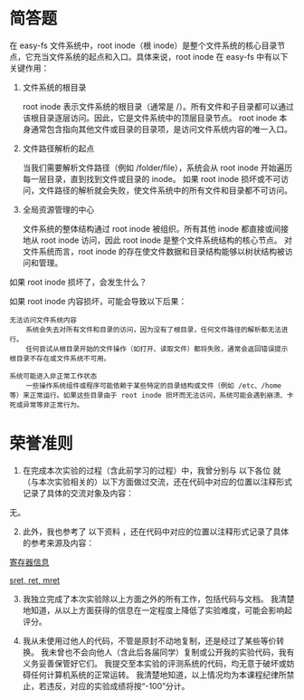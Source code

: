 # 简答题

在 easy-fs 文件系统中，root inode（根 inode）是整个文件系统的核心目录节点，它充当文件系统的起点和入口。具体来说，root inode 在 easy-fs 中有以下关键作用：
1. 文件系统的根目录

    root inode 表示文件系统的根目录（通常是 /）。所有文件和子目录都可以通过该根目录逐层访问。因此，它是文件系统中的顶层目录节点。
    root inode 本身通常包含指向其他文件或目录的目录项，是访问文件系统内容的唯一入口。

2. 文件路径解析的起点

    当我们需要解析文件路径（例如 /folder/file），系统会从 root inode 开始遍历每一层目录，直到找到文件或目录的 inode。
    如果 root inode 损坏或不可访问，文件路径的解析就会失败，使文件系统中的所有文件和目录都不可访问。

3. 全局资源管理的中心

    文件系统的整体结构通过 root inode 被组织。所有其他 inode 都直接或间接地从 root inode 访问，因此 root inode 是整个文件系统结构的核心节点。
    对文件系统而言，root inode 的存在使文件数据和目录结构能够以树状结构被访问和管理。

如果 root inode 损坏了，会发生什么？

如果 root inode 内容损坏，可能会导致以下后果：

    无法访问文件系统内容
        系统会失去对所有文件和目录的访问，因为没有了根目录，任何文件路径的解析都无法进行。
        任何尝试从根目录开始的文件操作（如打开、读取文件）都将失败，通常会返回错误提示根目录不存在或文件系统不可用。

    系统可能进入非正常工作状态
        一些操作系统组件或程序可能依赖于某些特定的目录结构或文件（例如 /etc、/home 等）来正常运行。如果这些目录由于 root inode 损坏而无法访问，系统可能会遇到崩溃、卡死或异常等非正常行为。

# 荣誉准则


1. 在完成本次实验的过程（含此前学习的过程）中，我曾分别与 以下各位 就（与本次实验相关的）以下方面做过交流，还在代码中对应的位置以注释形式记录了具体的交流对象及内容：

无。

2.  此外，我也参考了 以下资料 ，还在代码中对应的位置以注释形式记录了具体的参考来源及内容：


[寄存器信息](https://tclin914.github.io/77838749/)

[sret, ret, mret](https://blog.csdn.net/weixin_42031299/article/details/136844715)

3. 我独立完成了本次实验除以上方面之外的所有工作，包括代码与文档。 我清楚地知道，从以上方面获得的信息在一定程度上降低了实验难度，可能会影响起评分。

4. 我从未使用过他人的代码，不管是原封不动地复制，还是经过了某些等价转换。 我未曾也不会向他人（含此后各届同学）复制或公开我的实验代码，我有义务妥善保管好它们。 我提交至本实验的评测系统的代码，均无意于破坏或妨碍任何计算机系统的正常运转。 我清楚地知道，以上情况均为本课程纪律所禁止，若违反，对应的实验成绩将按“-100”分计。

 
